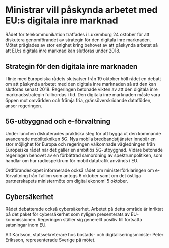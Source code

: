 # Ministrar vill påskynda arbetet med EU:s digitala inre marknad

Rådet för telekommunikation träffades i Luxemburg 24 oktober för att diskutera genomförandet av strategin för den digitala inre marknaden. Mötet präglades av stor enighet kring behovet av att påskynda arbetet så att EU:s digitala inre marknad kan slutföras under 2018.

## Strategin för den digitala inre marknaden

I linje med Europeiska rådets slutsatser från 19 oktober höll rådet en debatt om att påskynda arbetet med den digitala inre marknaden så att den kan slutföras senast 2018. Regeringen betonade vikten av att den digitala inre marknadsstrategin fullbordas i tid. Den digitala inre marknaden måste vara öppen mot omvärlden och främja fria, gränsöverskridande dataflöden, anser regeringen.

## 5G-utbyggnad och e-förvaltning

Under lunchen diskuterades praktiska steg för att bygga ut den kommande avancerade mobiltekniken 5G. Nya mobila bredbandstjänster innebär en stor möjlighet för Europa och regeringen välkomnade vägledningen från Europeiska rådet när det gäller en ambitiös 5G-utbyggnad. Vidare betonade regeringen behovet av en förbättrad samordning av spektrumpolitiken, som handlar om hur radiospektrum för mobil datatrafik används i EU.

Ordförandeskapet informerade också rådet om ministerförklaringen om e-förvaltning från Tallinn som antogs 6 oktober samt om det östliga partnerskapets ministermöte om digital ekonomi 5 oktober.

## Cybersäkerhet

Rådet debatterade också cybersäkerhet. Arbetet på detta område är inriktat på det paket för cybersäkerhet som nyligen presenterats av EU-kommissionen. Regeringen ställer sig generellt positiv till fortsatta satsningar inom EU.

Alf Karlsson, statssekreterare hos bostads- och digitaliseringsminister Peter Eriksson, representerade Sverige på mötet.
